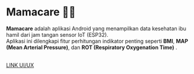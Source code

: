 # Mamacare 🤰📱

**Mamacare** adalah aplikasi Android yang menampilkan data kesehatan ibu hamil dari jam tangan sensor IoT (ESP32).  
Aplikasi ini dilengkapi fitur perhitungan indikator penting seperti **BMI**, **MAP (Mean Arterial Pressure)**, dan **ROT (Respiratory Oxygenation Time)** .


</br>
<a href="[https://www.linkedin.com/in/balbino-pedro-baptista-83a8a9257/](https://www.figma.com/design/GTE5jOEO3LCG5cAsI4hWhy/Fix-Research-Gelang-Pintar?node-id=0-1&p=f&t=jIz4H863KYb86JBE-0)" > LINK UI/UX </a>
